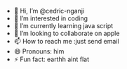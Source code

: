 - 👋 Hi, I’m @cedric-nganji
- 👀 I’m interested in coding
- 🌱 I’m currently learning java script
- 💞️ I’m looking to collaborate on apple
- 📫 How to reach me :just send email 
- 😄 Pronouns: him
- ⚡ Fun fact: earthh aint flat

<!---
cedric-nganji/cedric-nganji is a ✨ special ✨ repository because its `README.md` (this file) appears on your GitHub profile.
You can click the Preview link to take a look at your changes.
--->
